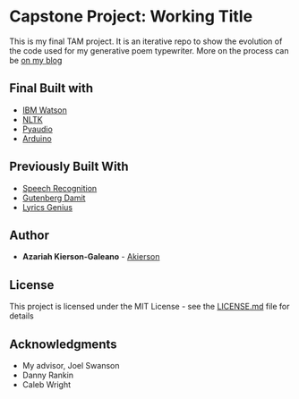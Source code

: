 # Capstone Project: Working Title

This is my final TAM project. It is an iterative repo to show the evolution of
the code used for my generative poem typewriter. More on the process can be [on my blog](http://akierson.com)

## Final Built with

* [IBM Watson](https://github.com/watson-developer-cloud/python-sdk)
* [NLTK](https://www.nltk.org/)
* [Pyaudio](https://people.csail.mit.edu/hubert/pyaudio/)
* [Arduino](https://www.arduino.cc/)

## Previously Built With

* [Speech Recognition](https://github.com/Uberi/speech_recognition/)
* [Gutenberg Damit](https://github.com/aparrish/gutenberg-dammit)
* [Lyrics Genius](https://github.com/johnwmillr/LyricsGenius)

## Author

* **Azariah Kierson-Galeano** - [Akierson](http://akierson.com)

## License

This project is licensed under the MIT License - see the [LICENSE.md](LICENSE.md) file for details

## Acknowledgments

* My advisor, Joel Swanson
* Danny Rankin
* Caleb Wright
